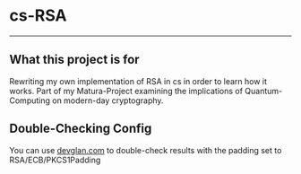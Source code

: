 # cs-RSA
***
## What this project is for
Rewriting my own implementation of RSA in cs in order to learn how it works.
Part of my Matura-Project examining the implications of Quantum-Computing on modern-day cryptography.

## Double-Checking Config
You can use [devglan.com](https://www.devglan.com/online-tools/rsa-encryption-decryption) to double-check results with
the padding set to RSA/ECB/PKCS1Padding